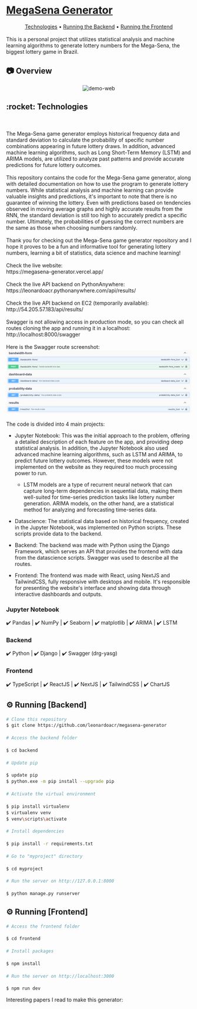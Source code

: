 # <a href="https://codechallenge-1.onrender.com/">MegaSena Generator</a>

<div align="center">
 <a href="#technologies">Technologies</a> •
 <a href="#running_backend">Running the Backend</a> •
  <a href="#running_frontend">Running the Frontend</a>
</div>
<br>
This is a personal project that utilizes statistical analysis and machine learning algorithms to generate lottery numbers for the Mega-Sena, the biggest lottery game in Brazil.

## :camera: Overview

<div align="center" >
  <img src="./github/app.gif" alt="demo-web" height="425">
</div>

<div id="technologies">
  <h2>:rocket: Technologies</h2>
</div>

<br>
<br>
The Mega-Sena game generator employs historical frequency data and standard deviation to calculate the probability of specific number combinations appearing in future lottery draws. In addition, advanced machine learning algorithms, such as Long Short-Term Memory (LSTM) and ARIMA models, are utilized to analyze past patterns and provide accurate predictions for future lottery outcomes.

<br>
<br>
This repository contains the code for the Mega-Sena game generator, along with detailed documentation on how to use the program to generate lottery numbers. While statistical analysis and machine learning can provide valuable insights and predictions, it's important to note that there is no guarantee of winning the lottery. Even with predictions based on tendencies observed in moving average graphs and highly accurate results from the RNN, the standard deviation is still too high to accurately predict a specific number. Ultimately, the probabilities of guessing the correct numbers are the same as those when choosing numbers randomly.
<br>
<br>
Thank you for checking out the Mega-Sena game generator repository and I hope it proves to be a fun and informative tool for generating lottery numbers, learning a bit of statistics, data science and machine learning!
<br>
<br>
Check the live website: <br>
https://megasena-generator.vercel.app/

<br>
<br>
Check the live API backend on PythonAnywhere:<br>
https://leonardoacr.pythonanywhere.com/api/results/

<br>
<br>
Check the live API backend on EC2 (temporarily available):<br>
http://54.205.57.183/api/results/

<br>
<br>
Swagger is not allowing access in production mode, so you can check all routes cloning the app and running it in a localhost:<br>
http://localhost:8000/swagger

<br>
<br>
Here is the Swagger route screenshot:<br>
 <img src="./github/swagger_routes.png" alt="swagger-routes">

<br>
<br>
The code is divided into 4 main projects:

- Jupyter Notebook: This was the initial approach to the problem, offering a detailed description of each feature on the app, and providing deep statistical analysis. In addition, the Jupyter Notebook also used advanced machine learning algorithms, such as LSTM and ARIMA, to predict future lottery outcomes. However, these models were not implemented on the website as they required too much processing power to run.

  - LSTM models are a type of recurrent neural network that can capture long-term dependencies in sequential data, making them well-suited for time-series prediction tasks like lottery number generation. ARIMA models, on the other hand, are a statistical method for analyzing and forecasting time-series data.

- Datascience: The statistical data based on historical frequency, created in the Jupyter Notebook, was implemented on Python scripts. These scripts provide data to the backend.

- Backend: The backend was made with Python using the Django Framework, which serves an API that provides the frontend with data from the datascience scripts. Swagger was used to describe all the routes.

- Frontend: The frontend was made with React, using NextJS and TailwindCSS, fully responsive with desktops and mobile. It's responsible for presenting the website's interface and showing data through interactive dashboards and outputs.

### Jupyter Notebook

✔️ Pandas | ✔️ NumPy | ✔️ Seaborn | ✔️ matplotlib | ✔️ ARIMA | ✔️ LSTM

### Backend

✔️ Python | ✔️ Django | ✔️ Swagger (drg-yasg)

### Frontend

✔️ TypeScript | ✔️ ReactJS | ✔️ NextJS | ✔️ TailwindCSS | ✔️ ChartJS

<div id="running_backend">
  <h2>⚙ Running [Backend]</h2>
</div>

```bash
# Clone this repository
$ git clone https://github.com/leonardoacr/megasena-generator

# Access the backend folder

$ cd backend

# Update pip

$ update pip
$ python.exe -m pip install --upgrade pip

# Activate the virtual environment

$ pip install virtualenv
$ virtualenv venv
$ venv\scripts\activate

# Install dependencies

$ pip install -r requirements.txt

# Go to "myproject" directory

$ cd myproject

# Run the server on http://127.0.0.1:8000

$ python manage.py runserver
```

<div id="running_frontend">
  <h2>⚙ Running [Frontend]</h2>
</div>

```bash
# Access the frontend folder

$ cd frontend

# Install packages

$ npm install

# Run the server on http://localhost:3000

$ npm run dev
```

Interesting papers I read to make this generator:
